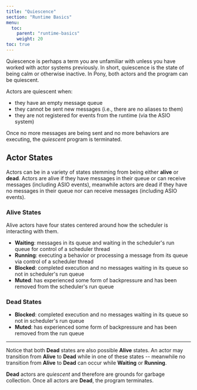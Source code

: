 ```yaml
---
title: "Quiescence"
section: "Runtime Basics"
menu:
  toc:
    parent: "runtime-basics"
    weight: 20
toc: true
---
```


Quiescence is perhaps a term you are unfamiliar with unless you have worked with actor systems previously. In short, quiescence is the state of being calm or otherwise inactive. In Pony, both actors and the program can be quiescent.

Actors are quiescent when:

+ they have an empty message queue
+ they cannot be sent new messages (i.e., there are no aliases to them)
+ they are not registered for events from the runtime (via the ASIO system)

Once no more messages are being sent and no more behaviors are executing, the *quiescent* program is terminated.

## Actor States

Actors can be in a variety of states stemming from being either **alive** or **dead**. Actors are alive if they have messages in their queue or can receive messages (including ASIO events), meanwhile actors are dead if they have no messages in their queue nor can receive messages (including ASIO events).

### Alive States

Alive actors have four states centered around how the scheduler is interacting with them.

- **Waiting**: messages in its queue and waiting in the scheduler's run queue for control of a scheduler thread
- **Running**: executing a behavior or processing a message from its queue via control of a scheduler thread
- **Blocked**: completed execution and no messages waiting in its queue so not in scheduler's run queue
- **Muted**: has experienced some form of backpressure and has been removed from the scheduler's run queue

### Dead States

- **Blocked**: completed execution and no messages waiting in its queue so not in scheduler's run queue
- **Muted**: has experienced some form of backpressure and has been removed from the run queue

---

Notice that both **Dead** states are also possible **Alive** states. An actor may transition from **Alive** to **Dead** while in one of these states -- meanwhile no transition from **Alive** to **Dead** can occur while **Waiting** or **Running**.

**Dead** actors are *quiescent* and therefore are grounds for garbage collection. Once all actors are **Dead**, the program terminates.
